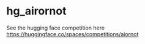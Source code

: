 # hg_airornot
See the hugging face competition here https://huggingface.co/spaces/competitions/aiornot

